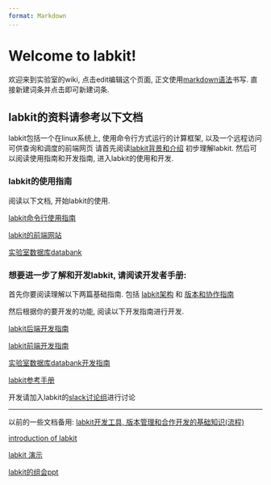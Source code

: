 ```yaml
---
format: Markdown
...
```


# Welcome to labkit!

欢迎来到实验室的wiki, 点击edit编辑这个页面, 正文使用[markdown语法]()书写. 直接新建词条并点击即可新建词条.


## labkit的资料请参考以下文档

labkit包括一个在linux系统上, 使用命令行方式运行的计算框架, 以及一个远程访问可供查询和调度的前端网页
请首先阅读[labkit背景和介绍]() 初步理解labkit.
然后可以阅读使用指南和开发指南, 进入labkit的使用和开发.

### labkit的使用指南

阅读以下文档, 开始labkit的使用.

[labkit命令行使用指南]()

[labkit的前端网站][4]

[实验室数据库databank][5]

### 想要进一步了解和开发labkit, 请阅读开发者手册:
首先你要阅读理解以下两篇基础指南. 包括
[labkit架构]() 和 [版本和协作指南]()


然后根据你的要开发的功能, 阅读以下开发指南进行开发.

[labkit后端开发指南]()

[labkit前端开发指南]()

[实验室数据库databank开发指南]()

[labkit参考手册][11]

开发请加入labkit的[slack讨论组][12]进行讨论

---- 

以前的一些文档备用:
[labkit开发工具, 版本管理和合作开发的基础知识(流程)]()

[introduction of labkit]()

[labkit 演示]()

[labkit的组会ppt][16]

[4]:	http://210.45.66.91:3450
[5]:	http://localhost
[11]:	http://labkit.readthedocs.io/en/latest/index.html
[12]:	https://labkit.slack.com/signup
[16]:	smb://210.45.66.90/